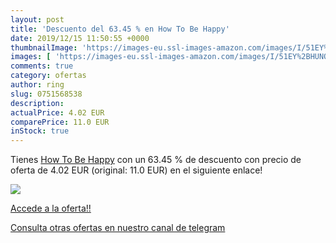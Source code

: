 ```yaml
---
layout: post
title: 'Descuento del 63.45 % en How To Be Happy'
date: 2019/12/15 11:50:55 +0000
thumbnailImage: 'https://images-eu.ssl-images-amazon.com/images/I/51EY%2BHUNQoL._SL200_.jpg'
images: [ 'https://images-eu.ssl-images-amazon.com/images/I/51EY%2BHUNQoL._SL200_.jpg' ]
comments: true
category: ofertas
author: ring
slug: 0751568538
description:
actualPrice: 4.02 EUR
comparePrice: 11.0 EUR
inStock: true
---
```


Tienes [How To Be Happy](https://www.amazon.com/dp/0751568538/?tag=redken08-20) con un 63.45 % de descuento con precio de oferta de 4.02 EUR (original: 11.0 EUR) en el siguiente enlace!

[![](https://images-eu.ssl-images-amazon.com/images/I/51EY%2BHUNQoL._SL200_.jpg)](https://www.amazon.com/dp/0751568538/?tag=redken08-20)

[Accede a la oferta!!](https://www.amazon.com/dp/0751568538/?tag=redken08-20)

[Consulta otras ofertas en nuestro canal de telegram](https://t.me/s/ofertas25)
